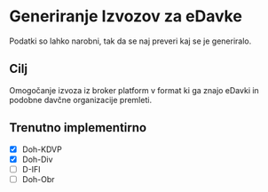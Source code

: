# Generiranje Izvozov za eDavke

Podatki so lahko narobni, tak da se naj preveri kaj se je generiralo.

## Cilj

Omogočanje izvoza iz broker platform v format ki ga znajo eDavki in podobne davčne organizacije premleti.

## Trenutno implementirno
- [x] Doh-KDVP
- [x] Doh-Div
- [ ] D-IFI
- [ ] Doh-Obr